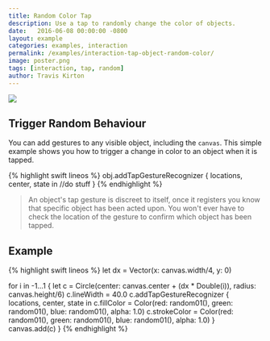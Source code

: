 ```yaml
---
title: Random Color Tap
description: Use a tap to randomly change the color of objects.
date:   2016-06-08 00:00:00 -0800
layout: example
categories: examples, interaction
permalink: /examples/interaction-tap-object-random-color/
image: poster.png
tags: [interaction, tap, random]
author: Travis Kirton
---
```

![](tap-object-random-color.png)

## Trigger Random Behaviour
You can add gestures to any visible object, including the `canvas`. This simple example shows you how to trigger a change in color to an object when it is tapped. 

{% highlight swift lineos %}
obj.addTapGestureRecognizer { locations, center, state in
    //do stuff
}
{% endhighlight %}

> An object's tap gesture is discreet to itself, once it registers you know that specific object has been acted upon. You won't ever have to check the location of the gesture to confirm which object has been tapped.

## Example
{% highlight swift lineos %}
let dx = Vector(x: canvas.width/4, y: 0)

for i in -1...1 {
    let c = Circle(center: canvas.center + (dx * Double(i)), radius: canvas.height/6)
    c.lineWidth = 40.0
    c.addTapGestureRecognizer { locations, center, state in
        c.fillColor = Color(red: random01(), green: random01(), blue: random01(), alpha: 1.0)
        c.strokeColor = Color(red: random01(), green: random01(), blue: random01(), alpha: 1.0)
    }
    canvas.add(c)
}
{% endhighlight %}

